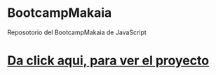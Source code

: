 # BootcampMakaia
Reposotorio del BootcampMakaia de JavaScript
<!DOCTYPE html>
<html lang="en">
<head>
    <meta charset="UTF-8">
    <meta name="viewport" content="width=device-width, initial-scale=1.0">
    <title>Document</title>
</head>
<body>
    <h1><a href="/ProyectoFinal/index.html">Da click aqui, para ver el proyecto</a></h1>
    
</body>
</html>
